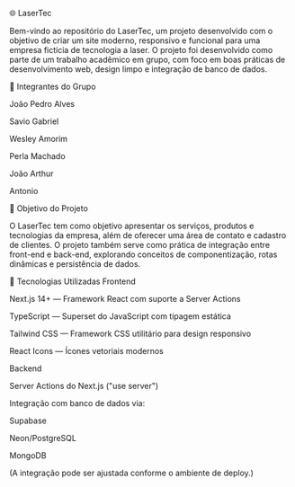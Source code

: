 🌐 LaserTec

Bem-vindo ao repositório do LaserTec, um projeto desenvolvido com o objetivo de criar um site moderno, responsivo e funcional para uma empresa fictícia de tecnologia a laser. O projeto foi desenvolvido como parte de um trabalho acadêmico em grupo, com foco em boas práticas de desenvolvimento web, design limpo e integração de banco de dados.

👥 Integrantes do Grupo

João Pedro Alves

Savio Gabriel

Wesley Amorim

Perla Machado

João Arthur

Antonio

🚀 Objetivo do Projeto

O LaserTec tem como objetivo apresentar os serviços, produtos e tecnologias da empresa, além de oferecer uma área de contato e cadastro de clientes.
O projeto também serve como prática de integração entre front-end e back-end, explorando conceitos de componentização, rotas dinâmicas e persistência de dados.

🧰 Tecnologias Utilizadas
Frontend

Next.js 14+
 — Framework React com suporte a Server Actions

TypeScript
 — Superset do JavaScript com tipagem estática

Tailwind CSS
 — Framework CSS utilitário para design responsivo

React Icons
 — Ícones vetoriais modernos

Backend

Server Actions do Next.js ("use server")

Integração com banco de dados via:

Supabase

Neon/PostgreSQL

MongoDB

(A integração pode ser ajustada conforme o ambiente de deploy.)
